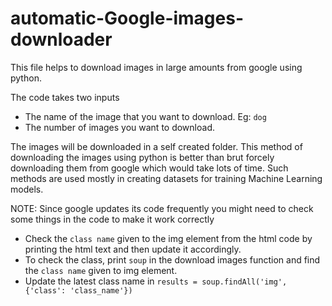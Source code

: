 # automatic-Google-images-downloader
This file helps to download images in large amounts from google using python. 

The code takes two inputs
- The name of the image that you want to download. Eg: `dog`
- The number of images you want to download.

The images will be downloaded in a self created folder. This method of downloading the images using python is better than brut forcely downloading them from google which would take lots of time. Such methods are used mostly in creating datasets for training Machine Learning models. 


NOTE: Since google updates its code frequently you might need to check some things in the code to make it work correctly
- Check the `class name` given to the img element from the html code by printing the html text and then update it accordingly.
- To check the class, print `soup` in the download images function and find the `class name` given to img element.
- Update the latest class name in
  ` results = soup.findAll('img', {'class': 'class_name'}) `
